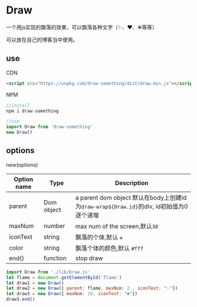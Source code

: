 # Draw

一个用js实现的飘落的效果，可以飘落各种文字（✨、❤️、❉等等）

可以放在自己的博客当中使用。

## use

CDN
```html
<script src="https://unpkg.com/draw-something/dist/draw.min.js"></script>
```
NPM
```js
//install
npm i draw-something

//use
import Draw from 'draw-something'
new Draw()
```
## options
new(options)

| Option name | Type | Description |
| --- | --- | --- |
| parent | Dom object | a parent dom object 默认在body上创建id为`draw-wrap${Draw.id}`的div, id初始值为0逐个递增 |
| maxNum | number | max num of the screen,默认`30` |
| iconText | string | 飘落的个体,默认 `❉` |
| color | string | 飘落个体的颜色,默认 `#fff`|
| end() | function | stop draw |


```javascript
import Draw from './lib/Draw.js'
let flame = document.getElementById('flame')
let draw1 = new Draw()
let draw2 = new Draw({ parent: flame, maxNum: 2 , iconText: "✨"})
let draw3 = new Draw({ maxNum: 10, iconText: "❤️"})
draw3.end()
```